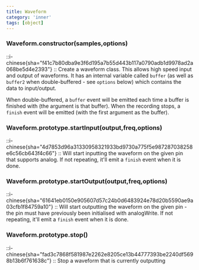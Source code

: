 ```yaml
---
title: Waveform
category: 'inner'
tags: [object]
---
```


<!--constructor--> 
<!--2--> 

### Waveform.constructor(samples,options)

::i-chinese{sha="f41c7b80dba9e3f6d195a7b55d443b117a0790adb1d9978ad2a068be5d4e2393"}
::
Create a waveform class. This allows high speed input and output of waveforms. It has an internal variable called `buffer` (as well as `buffer2` when double-buffered - see `options` below) which contains the data to input/output.

When double-buffered, a `buffer` event will be emitted each time a buffer is finished with (the argument is that buffer). When the recording stops, a `finish` event will be emitted (with the first argument as the buffer).

<!--3--> 

### Waveform.prototype.startInput(output,freq,options)

::i-chinese{sha="4d7853d96a31330958321933bd9730a775f5e987287038258e6c56cb643f4c66"}
::
Will start inputting the waveform on the given pin that supports analog. If not repeating, it'll emit a `finish` event when it is done.

### Waveform.prototype.startOutput(output,freq,options)

::i-chinese{sha="61641eb0150e905607d57c24b0d6483924e78d20b5590ae9a03cfb1f84759a10"}
::
Will start outputting the waveform on the given pin - the pin must have previously been initialised with analogWrite. If not repeating, it'll emit a `finish` event when it is done.

### Waveform.prototype.stop()

::i-chinese{sha="fad3c7868f581987e2262e8205ce13b44777393be2240df5698b13b6f761638c"}
::
Stop a waveform that is currently outputting
